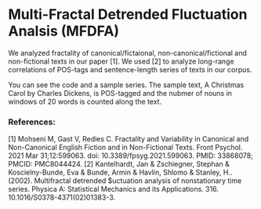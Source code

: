 # Multi-Fractal Detrended Fluctuation Analsis (MFDFA)
We analyzed fractality of canonical/fictaional, non-canonical/fictional and non-fictional texts in our paper [1]. We used [2] to analyze long-range correlations of POS-tags and sentence-length series of texts in our corpus.

You can see the code and a sample series. The sample text, A Christmas Carol by Charles Dickens, is POS-tagged and the nubmer of nouns in windows of 20 words is counted along the text.


### References:

[1] Mohseni M, Gast V, Redies C. Fractality and Variability in Canonical and Non-Canonical English Fiction and in Non-Fictional Texts. Front Psychol. 2021 Mar 31;12:599063. doi: 10.3389/fpsyg.2021.599063. PMID: 33868078; PMCID: PMC8044424.
[2] Kantelhardt, Jan & Zschiegner, Stephan & Koscielny-Bunde, Eva & Bunde, Armin & Havlin, Shlomo & Stanley, H.. (2002). Multifractal detrended $uctuation analysis of nonstationary time series. Physica A: Statistical Mechanics and its Applications. 316. 10.1016/S0378-4371(02)01383-3. 
